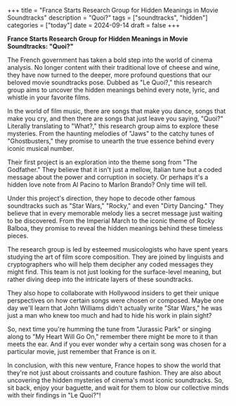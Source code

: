 +++
title = "France Starts Research Group for Hidden Meanings in Movie Soundtracks"
description = "Quoi?"
tags = ["soundtracks", "hidden"]
categories = ["today"]
date = 2024-09-14
draft = false
+++

**France Starts Research Group for Hidden Meanings in Movie Soundtracks: "Quoi?"**

The French government has taken a bold step into the world of cinema analysis. No longer content with their traditional love of cheese and wine, they have now turned to the deeper, more profound questions that our beloved movie soundtracks pose. Dubbed as "Le Quoi?," this research group aims to uncover the hidden meanings behind every note, lyric, and whistle in your favorite films.

In the world of film music, there are songs that make you dance, songs that make you cry, and then there are songs that just leave you saying, "Quoi?" Literally translating to "What?," this research group aims to explore these mysteries. From the haunting melodies of "Jaws" to the catchy tunes of "Ghostbusters," they promise to unearth the true essence behind every iconic musical number.

Their first project is an exploration into the theme song from "The Godfather." They believe that it isn't just a mellow, Italian tune but a coded message about the power and corruption in society. Or perhaps it's a hidden love note from Al Pacino to Marlon Brando? Only time will tell.

Under this project's direction, they hope to decode other famous soundtracks such as "Star Wars," "Rocky," and even "Dirty Dancing." They believe that in every memorable melody lies a secret message just waiting to be discovered. From the Imperial March to the iconic theme of Rocky Balboa, they promise to reveal the hidden meanings behind these timeless pieces.

The research group is led by esteemed musicologists who have spent years studying the art of film score composition. They are joined by linguists and cryptographers who will help them decipher any coded messages they might find. This team is not just looking for the surface-level meaning, but rather diving deep into the intricate layers of these soundtracks.

They also hope to collaborate with Hollywood insiders to get their unique perspectives on how certain songs were chosen or composed. Maybe one day we'll learn that John Williams didn't actually write "Star Wars," he was just a man who knew too much and had to hide his work in plain sight?

So, next time you're humming the tune from "Jurassic Park" or singing along to "My Heart Will Go On," remember there might be more to it than meets the ear. And if you ever wonder why a certain song was chosen for a particular movie, just remember that France is on it.

In conclusion, with this new venture, France hopes to show the world that they're not just about croissants and couture fashion. They are also about uncovering the hidden mysteries of cinema's most iconic soundtracks. So, sit back, enjoy your baguette, and wait for them to blow our collective minds with their findings in "Le Quoi?"!
